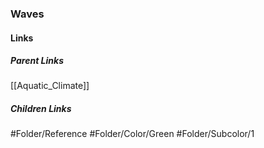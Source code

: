 ### Waves
#### Links
##### Parent Links
[[Aquatic_Climate]]
##### Children Links
#Folder/Reference
#Folder/Color/Green
#Folder/Subcolor/1
